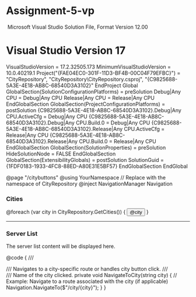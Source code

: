# Assignment-5-vp
﻿
Microsoft Visual Studio Solution File, Format Version 12.00
# Visual Studio Version 17
VisualStudioVersion = 17.2.32505.173
MinimumVisualStudioVersion = 10.0.40219.1
Project("{FAE04EC0-301F-11D3-BF4B-00C04F79EFBC}") = "CityRepository", "CityRepository\CityRepository.csproj", "{C9825688-5A3E-4E18-AB8C-68540D3A3102}"
EndProject
Global
	GlobalSection(SolutionConfigurationPlatforms) = preSolution
		Debug|Any CPU = Debug|Any CPU
		Release|Any CPU = Release|Any CPU
	EndGlobalSection
	GlobalSection(ProjectConfigurationPlatforms) = postSolution
		{C9825688-5A3E-4E18-AB8C-68540D3A3102}.Debug|Any CPU.ActiveCfg = Debug|Any CPU
		{C9825688-5A3E-4E18-AB8C-68540D3A3102}.Debug|Any CPU.Build.0 = Debug|Any CPU
		{C9825688-5A3E-4E18-AB8C-68540D3A3102}.Release|Any CPU.ActiveCfg = Release|Any CPU
		{C9825688-5A3E-4E18-AB8C-68540D3A3102}.Release|Any CPU.Build.0 = Release|Any CPU
	EndGlobalSection
	GlobalSection(SolutionProperties) = preSolution
		HideSolutionNode = FALSE
	EndGlobalSection
	GlobalSection(ExtensibilityGlobals) = postSolution
		SolutionGuid = {1FDF0183-1933-4FC8-88ED-A80E31E5BF57}
	EndGlobalSection
EndGlobal


@page "/citybuttons"
@using YourNamespace // Replace with the namespace of CityRepository
@inject NavigationManager Navigation

<h3>Cities</h3>

<!-- City Buttons -->
<div>
    @foreach (var city in CityRepository.GetCities())
    {
        <button class="btn btn-primary m-1" @onclick="() => NavigateToCity(city)">
            @city
        </button>
    }
</div>

<hr />

<!-- Placeholder for Server List -->
<h3>Server List</h3>
<p>The server list content will be displayed here.</p>

@code {
    /// <summary>
    /// Navigates to a city-specific route or handles city button click.
    /// </summary>
    /// <param name="city">Name of the city clicked.</param>
    private void NavigateToCity(string city)
    {
        // Example: Navigate to a route associated with the city (if applicable)
        Navigation.NavigateTo($"/city/{city}");
    }
}




